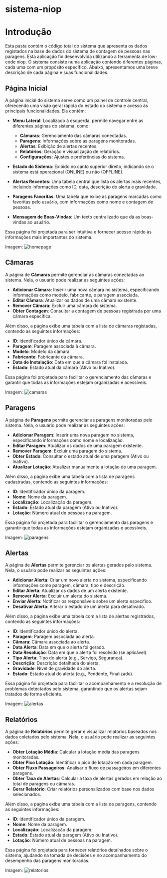 # sistema-niop

# Introdução
Esta pasta contém o código total do sistema que apresenta os dados registados na base de dados do sistema de contagem de pessoas nas paragens. Esta aplicação foi desenvolvida utilizando a ferramenta de low-code niop. O sistema consiste numa aplicação contendo diferentes páginas, cada uma com um propósito específico. Abaixo, apresentamos uma breve descrição de cada página e suas funcionalidades.

## Página Inicial

A página inicial do sistema serve como um painel de controle central, oferecendo uma visão geral rápida do estado do sistema e acesso às principais funcionalidades. Ela contém:

- **Menu Lateral**: Localizado à esquerda, permite navegar entre as diferentes páginas do sistema, como:
  - **Câmaras**: Gerenciamento das câmaras conectadas.
  - **Paragens**: Informações sobre as paragens monitoradas.
  - **Alertas**: Exibição de alertas recentes.
  - **Relatórios**: Geração e visualização de relatórios.
  - **Configurações**: Ajustes e preferências do sistema.

- **Estado do Sistema**: Exibido no canto superior direito, indicando se o sistema está operacional (ONLINE) ou não (OFFLINE).

- **Alertas Recentes**: Uma tabela central que lista os alertas mais recentes, incluindo informações como ID, data, descrição do alerta e gravidade.

- **Paragens Favoritas**: Uma tabela que exibe as paragens marcadas como favoritas pelo usuário, com informações como nome e contagem de pessoas.

- **Mensagem de Boas-Vindas**: Um texto centralizado que dá as boas-vindas ao usuário.

Essa página foi projetada para ser intuitiva e fornecer acesso rápido às informações mais importantes do sistema.

Imagem:
![homepage](assets/homepage.png)

## Câmaras

A página de **Câmaras** permite gerenciar as câmaras conectadas ao sistema. Nela, o usuário pode realizar as seguintes ações:

- **Adicionar Câmara**: Inserir uma nova câmara no sistema, especificando informações como modelo, fabricante, e paragem associada.
- **Editar Câmara**: Atualizar os dados de uma câmara existente.
- **Remover Câmara**: Excluir uma câmara do sistema.
- **Obter Contagem**: Consultar a contagem de pessoas registrada por uma câmara específica.

Além disso, a página exibe uma tabela com a lista de câmaras registadas, contendo as seguintes informações:
- **ID**: Identificador único da câmara.
- **Paragem**: Paragem associada à câmara.
- **Modelo**: Modelo da câmara.
- **Fabricante**: Fabricante da câmara.
- **Data de Instalação**: Data em que a câmara foi instalada.
- **Estado**: Estado atual da câmara (Ativo ou Inativo).

Essa página foi projetada para facilitar o gerenciamento das câmaras e garantir que todas as informações estejam organizadas e acessíveis.

Imagem:
![camaras](assets/camaras.png)

## Paragens

A página de **Paragens** permite gerenciar as paragens monitoradas pelo sistema. Nela, o usuário pode realizar as seguintes ações:

- **Adicionar Paragem**: Inserir uma nova paragem no sistema, especificando informações como nome e localização.
- **Editar Paragem**: Atualizar os dados de uma paragem existente.
- **Remover Paragem**: Excluir uma paragem do sistema.
- **Obter Estado**: Consultar o estado atual de uma paragem (Ativo ou Inativo).
- **Atualizar Lotação**: Atualizar manualmente a lotação de uma paragem.

Além disso, a página exibe uma tabela com a lista de paragens cadastradas, contendo as seguintes informações:
- **ID**: Identificador único da paragem.
- **Nome**: Nome da paragem.
- **Localização**: Localização da paragem.
- **Estado**: Estado atual da paragem (Ativo ou Inativo).
- **Lotação**: Número atual de pessoas na paragem.

Essa página foi projetada para facilitar o gerenciamento das paragens e garantir que todas as informações estejam organizadas e acessíveis.

Imagem:
![paragens](assets/paragens.png)

## Alertas

A página de **Alertas** permite gerenciar os alertas gerados pelo sistema. Nela, o usuário pode realizar as seguintes ações:

- **Adicionar Alerta**: Criar um novo alerta no sistema, especificando informações como paragem, câmara, tipo e descrição.
- **Editar Alerta**: Atualizar os dados de um alerta existente.
- **Remover Alerta**: Excluir um alerta do sistema.
- **Enviar Alerta**: Notificar os responsáveis sobre um alerta específico.
- **Desativar Alerta**: Alterar o estado de um alerta para desativado.

Além disso, a página exibe uma tabela com a lista de alertas registrados, contendo as seguintes informações:
- **ID**: Identificador único do alerta.
- **Paragem**: Paragem associada ao alerta.
- **Câmara**: Câmara associada ao alerta.
- **Data Alerta**: Data em que o alerta foi gerado.
- **Data Resolução**: Data em que o alerta foi resolvido (se aplicável).
- **Tipo Alerta**: Tipo do alerta (e.g., Serviço, Segurança).
- **Descrição**: Descrição detalhada do alerta.
- **Gravidade**: Nível de gravidade do alerta.
- **Estado**: Estado atual do alerta (e.g., Pendente, Finalizado).

Essa página foi projetada para facilitar o acompanhamento e a resolução de problemas detectados pelo sistema, garantindo que os alertas sejam tratados de forma eficiente.

Imagem:
![alertas](assets/alertas.png)

## Relatórios

A página de **Relatórios** permite gerar e visualizar relatórios baseados nos dados coletados pelo sistema. Nela, o usuário pode realizar as seguintes ações:

- **Obter Lotação Média**: Calcular a lotação média das paragens monitoradas.
- **Obter Pico Lotação**: Identificar o pico de lotação em cada paragem.
- **Obter Fluxo Passageiros**: Analisar o fluxo de passageiros em diferentes paragens.
- **Obter Taxa de Alertas**: Calcular a taxa de alertas gerados em relação ao total de paragens ou câmaras.
- **Gerar Relatório**: Criar relatórios personalizados com base nos dados selecionados.

Além disso, a página exibe uma tabela com a lista de paragens, contendo as seguintes informações:
- **ID**: Identificador único da paragem.
- **Nome**: Nome da paragem.
- **Localização**: Localização da paragem.
- **Estado**: Estado atual da paragem (Ativo ou Inativo).
- **Lotação**: Número atual de pessoas na paragem.

Essa página foi projetada para fornecer relatórios detalhados sobre o sistema, ajudando na tomada de decisões e no acompanhamento do desempenho das paragens monitoradas.

Imagem:
![relatorios](assets/relatorios.png)